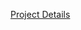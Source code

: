 [Project Details](https://docs.google.com/document/d/1KXJ72TsrQeO91X5Izua_DbKylof8xg0Qej1TUiU6s8s/edit) 